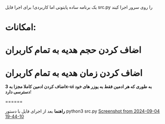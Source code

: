 یک برنامه ساده پایتونی اما کاربردی!
برای اجرا فایل src.py را روی سرور اجرا کیند 


**امکانات**:
===============================================================================================================================================================================
اضاف کردن حجم هدیه به تمام کاربران 
======
اضاف کردن زمان هدیه به تمام کاربران 
======
**اضاف کردن ادمین کاملا مجزا به 3x-ui به طوری که هر ادمین فقط به یوزر های خود دسترسی دارد**!

======

**راهنما**
بعد از اجرای فایل با دستور python3 src.py
[Screenshot from 2024-09-04 19-44-10](https://github.com/user-attachments/assets/19a8851b-f08d-4984-be3b-009b5692b2b7)
